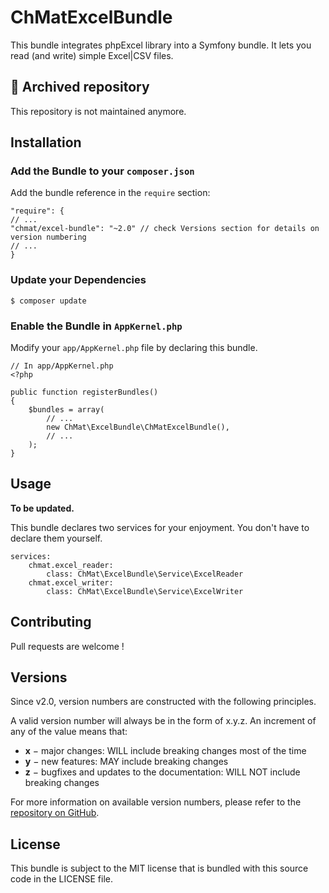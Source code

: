 # ChMatExcelBundle

This bundle integrates phpExcel library into a Symfony bundle. 
It lets you read (and write) simple Excel|CSV files.

## 📕 Archived repository

This repository is not maintained anymore.

## Installation

### Add the Bundle to your `composer.json`

Add the bundle reference in the `require` section:

    "require": {
    // ...
    "chmat/excel-bundle": "~2.0" // check Versions section for details on version numbering
    // ...
    }

### Update your Dependencies

    $ composer update

### Enable the Bundle in `AppKernel.php`

Modify your `app/AppKernel.php` file by declaring this bundle.

    // In app/AppKernel.php
    <?php
    
    public function registerBundles()
    {
        $bundles = array(
            // ...
            new ChMat\ExcelBundle\ChMatExcelBundle(),
            // ...
        );
    }
    
## Usage

**To be updated.**

This bundle declares two services for your enjoyment. You don't have to declare them yourself.

    services:
        chmat.excel_reader:
            class: ChMat\ExcelBundle\Service\ExcelReader
        chmat.excel_writer:
            class: ChMat\ExcelBundle\Service\ExcelWriter



## Contributing

Pull requests are welcome !

## Versions

Since v2.0, version numbers are constructed with the following principles.

A valid version number will always be in the form of x.y.z. An increment of any of the value means that:

- **x** − major changes: WILL include breaking changes most of the time
- **y** − new features: MAY include breaking changes
- **z** − bugfixes and updates to the documentation: WILL NOT include breaking changes

For more information on available version numbers, please refer to the [repository on GitHub](https://github.com/ChMat/ExcelBundle/).

## License

This bundle is subject to the MIT license that is bundled with this source code in the LICENSE file.
